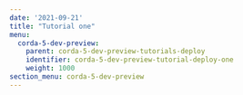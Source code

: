 ```yaml
---
date: '2021-09-21'
title: "Tutorial one"
menu:
  corda-5-dev-preview:
    parent: corda-5-dev-preview-tutorials-deploy
    identifier: corda-5-dev-preview-tutorial-deploy-one
    weight: 1000
section_menu: corda-5-dev-preview
---
```

